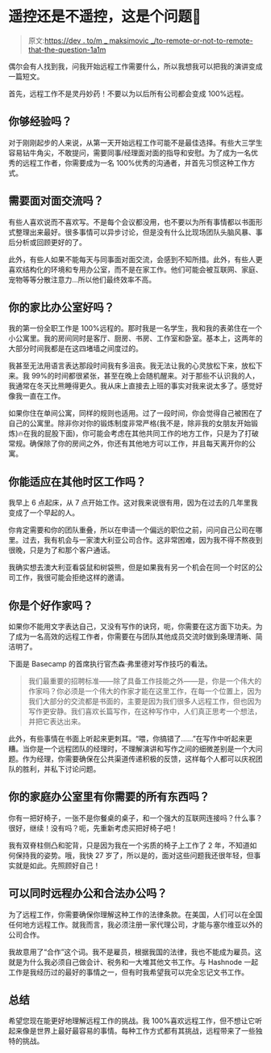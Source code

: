 # 遥控还是不遥控，这是个问题🤔

> 原文:[https://dev . to/m _ maksimovic _/to-remote-or-not-to-remote-that-the-question-1a1m](https://dev.to/m_maksimovic_/to-remote-or-not-to-remote-that-is-the-question-1a1m)

偶尔会有人找到我，问我开始远程工作需要什么，所以我想我可以把我的演讲变成一篇短文。

首先，远程工作不是灵丹妙药！不要以为以后所有公司都会变成 100%远程。

## [](#are-you-experienced-enough)你够经验吗？

对于刚刚起步的人来说，从第一天开始远程工作可能不是最佳选择。有些大三学生容易钻牛角尖，不敢提问，需要同事/经理面对面的指导和安慰。为了成为一名优秀的远程工作者，你需要成为一名 100%优秀的沟通者，并首先习惯这种工作方式。

## [](#do-you-need-facetoface-communication)需要面对面交流吗？

有些人喜欢说而不喜欢写。不是每个会议都没用，也不要以为所有事情都以书面形式整理出来最好。很多事情可以异步讨论，但是没有什么比现场团队头脑风暴、事后分析或回顾更好的了。

此外，有些人如果不能每天与同事面对面交流，会感到不知所措。此外，有些人更喜欢结构化的环境和专用办公室，而不是在家工作。他们可能会被互联网、家庭、宠物等等分散注意力...所以他们最终效率不高。

## [](#is-your-home-better-than-an-office)你的家比办公室好吗？

我的第一份全职工作是 100%远程的。那时我是一名学生，我和我的表弟住在一个小公寓里。我的房间同时是客厅、厨房、书房、工作室和卧室。基本上，这两年的大部分时间我都是在这四堵墙之间度过的。

我甚至无法用语言表达那段时间我有多沮丧。我无法让我的心灵放松下来，放松下来。我 99%的时间都很紧张，甚至在晚上会随机醒来。对于那些不认识我的人，我通常在冬天比熊睡得更久。我从床上直接去上班的事实对我来说太多了。感觉好像我一直在工作。

如果你住在单间公寓，同样的规则也适用。过了一段时间，你会觉得自己被困在了自己的公寓里。除非你对你的锻炼制度非常严格(我不是，除非我的女朋友开始锻炼)🔥在我的屁股下面)，你可能会考虑在其他共同工作的地方工作，只是为了打破常规。确保除了你的房间之外，你还有其他地方可以工作，并且每天离开你的公寓。

## 你能适应在其他时区工作吗？

我早上 6 点起床，从 7 点开始工作。这对我来说很有用，因为在过去的几年里我变成了一个早起的人。

你肯定需要和你的团队重叠，所以在申请一个偏远的职位之前，问问自己公司在哪里。过去，我有机会与一家澳大利亚公司合作。这非常困难，因为我不得不熬夜到很晚，只是为了和那个客户通话。

我确实想去澳大利亚看袋鼠和树袋熊，但是如果我有另一个机会在同一个时区的公司工作，我很可能会拒绝这样的邀请。

## [](#are-you-a-good-writer)你是个好作家吗？

如果你不能用文字表达自己，又没有写作的诀窍，呃，你需要在这方面下功夫。为了成为一名高效的远程工作者，你需要在与团队其他成员交流时做到条理清晰、简洁明了。

下面是 Basecamp 的首席执行官杰森·弗里德对写作技巧的看法。

> 我们最重要的招聘标准——除了具备工作技能之外——是，你是一个伟大的作家吗？你必须是一个伟大的作家才能在这里工作，在每一个位置上，因为我们大部分的交流都是书面的，主要是因为我们很多人远程工作，但也因为写作更安静。我们喜欢长篇写作，在这种写作中，人们真正思考一个想法，并把它表达出来。

此外，有些事情在书面上听起来更刺耳。“喂，你搞错了……”在写作中听起来更糟。当你是一个远程团队的经理时，不理解演讲和写作之间的细微差别是一个大问题。作为经理，你需要确保在公共渠道传递积极的反馈，这样每个人都可以庆祝团队的胜利，并私下讨论问题。

## 你的家庭办公室里有你需要的所有东西吗？

你有一把好椅子，一张不是你餐桌的桌子，和一个强大的互联网连接吗？什么事？很好，继续！没有吗？呃，先重新考虑买把好椅子吧！

我有双脊柱侧凸和驼背，只是因为我在一个劣质的椅子上工作了 2 年，不知道如何保持我的姿势。哦，我快 27 岁了，所以是的，面对这些问题我还很年轻，但事实就是如此。先照顾好自己！

## [](#can-you-work-remotely-and-legally-at-the-same-time)可以同时远程办公和合法办公吗？

为了远程工作，你需要确保你理解这种工作的法律条款。在美国，人们可以在全国任何地方远程工作。就我而言，我必须注册一家代理公司，才能与塞尔维亚以外的公司合作。

我故意用了“合作”这个词。我不是雇员，根据我国的法律，我也不能成为雇员。这就是为什么我必须自己做会计、税务和一大堆其他文书工作。与 Hashnode 一起工作是我经历过的最好的事情之一，但有时我希望我可以完全忘记文书工作。

## [](#summary)总结

希望您现在能更好地理解远程工作的挑战。我 100%喜欢远程工作，但不想让它听起来像是世界上最好最容易的事情。每种工作方式都有其挑战，远程带来了一些独特的挑战。